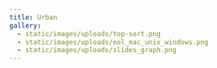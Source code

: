 ```yaml
---
title: Urban
gallery:
  - static/images/uploads/top-sort.png
  - static/images/uploads/eol_mac_unix_windows.png
  - static/images/uploads/slides_graph.png
---
```

